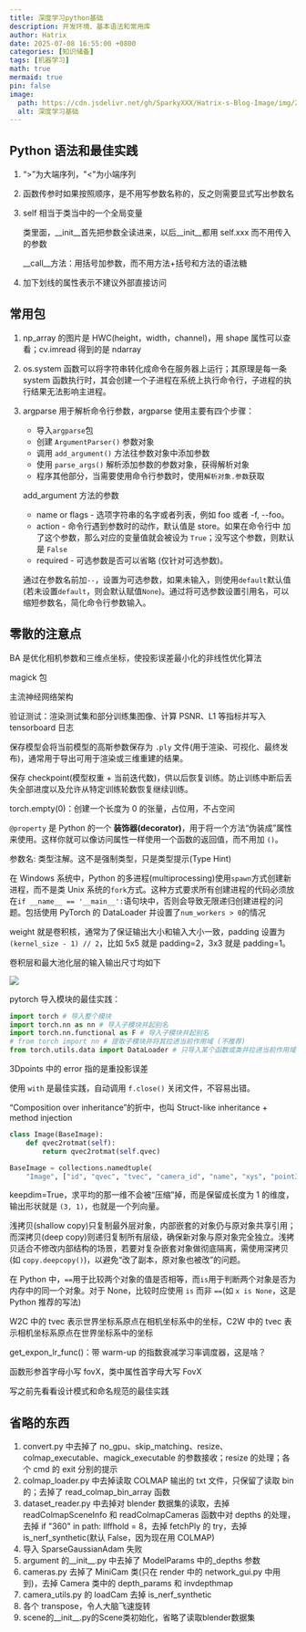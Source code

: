 ```yaml
---
title: 深度学习python基础
description: 开发环境、基本语法和常用库
author: Hatrix
date: 2025-07-08 16:55:00 +0800
categories: [知识储备]
tags: [机器学习]
math: true
mermaid: true
pin: false
image:
  path: https://cdn.jsdelivr.net/gh/SparkyXXX/Hatrix-s-Blog-Image/img/20250708170226830.png
  alt: 深度学习基础
---
```


## Python 语法和最佳实践

1. “>”为大端序列，"<"为小端序列

2. 函数传参时如果按照顺序，是不用写参数名称的，反之则需要显式写出参数名

3. self 相当于类当中的一个全局变量

   类里面，\_\_init\_\_首先把参数全读进来，以后\_\_init\_\_都用 self.xxx 而不用传入的参数

   \_\_call\_\_方法：用括号加参数，而不用方法+括号和方法的语法糖

4. 加下划线的属性表示不建议外部直接访问

## 常用包

1. np_array 的图片是 HWC(height，width，channel)，用 shape 属性可以查看；cv.imread 得到的是 ndarray

2. os.system 函数可以将字符串转化成命令在服务器上运行；其原理是每一条 system 函数执行时，其会创建一个子进程在系统上执行命令行，子进程的执行结果无法影响主进程。

3. argparse 用于解析命令行参数，argparse 使用主要有四个步骤：

   - 导入`argparse`包
   - 创建 `ArgumentParser()` 参数对象
   - 调用 `add_argument()` 方法往参数对象中添加参数
   - 使用 `parse_args()` 解析添加参数的参数对象，获得解析对象
   - 程序其他部分，当需要使用命令行参数时，使用`解析对象.参数`获取

   add_argument 方法的参数

   - name or flags - 选项字符串的名字或者列表，例如 foo 或者 -f, --foo。
   - action - 命令行遇到参数时的动作，默认值是 store。如果在命令行中 加了这个参数，那么对应的变量值就会被设为 `True`；没写这个参数，则默认是 `False`
   - required - 可选参数是否可以省略 (仅针对可选参数)。

   通过在参数名前加`--`，设置为可选参数，如果未输入，则使用`default`默认值(若未设置`default`，则会默认赋值`None`)。通过将可选参数设置引用名，可以缩短参数名，简化命令行参数输入。



## 零散的注意点

BA 是优化相机参数和三维点坐标，使投影误差最小化的非线性优化算法

magick 包

主流神经网络架构

验证测试：渲染测试集和部分训练集图像、计算 PSNR、L1 等指标并写入 tensorboard 日志

保存模型会将当前模型的高斯参数保存为 `.ply` 文件(用于渲染、可视化、最终发布)，通常用于导出可用于渲染或三维重建的结果。

保存 checkpoint(模型权重 + 当前迭代数)，供以后恢复训练。防止训练中断后丢失全部进度以及允许从特定训练轮数恢复继续训练。

torch.empty(0)：创建一个长度为 0 的张量，占位用，不占空间

`@property` 是 Python 的一个 **装饰器(decorator)**，用于将一个方法“伪装成”属性来使用。这样你就可以像访问属性一样使用一个函数的返回值，而不用加 `()`。

参数名: 类型注解。这不是强制类型，只是类型提示(Type Hint)

在 Windows 系统中，Python 的多进程(multiprocessing)使用`spawn`方式创建新进程，而不是类 Unix 系统的`fork`方式。这种方式要求所有创建进程的代码必须放在`if __name__ == '__main__':`语句块中，否则会导致无限递归创建进程的问题。包括使用 PyTorch 的 DataLoader 并设置了`num_workers > 0`的情况

weight 就是卷积核，通常为了保证输出大小和输入大小一致，padding 设置为 `(kernel_size - 1) // 2`，比如 5x5 就是 padding=2，3x3 就是 padding=1。

卷积层和最大池化层的输入输出尺寸均如下

![](https://cdn.jsdelivr.net/gh/SparkyXXX/Hatrix-s-Blog-Image/img/20250720195421276.png)

pytorch 导入模块的最佳实践：

```python
import torch # 导入整个模块
import torch.nn as nn # 导入子模块并起别名
import torch.nn.functional as F # 导入子模块并起别名
# from torch import nn # 提取子模块并将其拉进当前作用域 (不推荐)
from torch.utils.data import DataLoader # 只导入某个函数或类并拉进当前作用域
```

3Dpoints 中的 error 指的是重投影误差

使用 `with` 是最佳实践，自动调用 `f.close()` 关闭文件，不容易出错。

“Composition over inheritance”的折中，也叫 Struct-like inheritance + method injection

```python
class Image(BaseImage):
    def qvec2rotmat(self):
        return qvec2rotmat(self.qvec)

BaseImage = collections.namedtuple(
    "Image", ["id", "qvec", "tvec", "camera_id", "name", "xys", "point3D_ids"])
```

keepdim=True，求平均的那一维不会被“压缩”掉，而是保留成长度为 1 的维度，输出形状就是 `(3, 1)`，也就是一个列向量。

浅拷贝(shallow copy)只复制最外层对象，内部嵌套的对象仍与原对象共享引用；而深拷贝(deep copy)则递归复制所有层级，确保新对象与原对象完全独立。浅拷贝适合不修改内部结构的场景，若要对复杂嵌套对象做彻底隔离，需使用深拷贝(如 `copy.deepcopy()`)，以避免“改了副本，原对象也被改”的问题。

在 Python 中，`==`用于比较两个对象的值是否相等，而`is`用于判断两个对象是否为内存中的同一个对象。对于 None，比较时应使用 `is` 而非 `==`(如 `x is None`，这是 Python 推荐的写法)

W2C 中的 tvec 表示世界坐标系原点在相机坐标系中的坐标，C2W 中的 tvec 表示相机坐标系原点在世界坐标系中的坐标

get_expon_lr_func()：带 warm-up 的指数衰减学习率调度器，这是啥？

函数形参首字母小写 fovX，类中属性首字母大写 FovX

写之前先看看设计模式和命名规范的最佳实践

## 省略的东西

1. convert.py 中去掉了 no_gpu、skip_matching、resize、colmap_executable、magick_executable 的参数接收；resize 的处理；各个 cmd 的 exit 分别的提示
2. colmap_loader.py 中去掉读取 COLMAP 输出的 txt 文件，只保留了读取 bin 的；去掉了 read_colmap_bin_array 函数
3. dataset_reader.py 中去掉对 blender 数据集的读取，去掉 readColmapSceneInfo 和 readColmapCameras 函数中对 depths 的处理，去掉 if "360" in path: llffhold = 8，去掉 fetchPly 的 try，去掉 is_nerf_synthetic(默认 False，因为现在用 COLMAP)
4. 导入 SparseGaussianAdam 失败
5. argument 的\_\_init\_\_.py 中去掉了 ModelParams 中的\_depths 参数
6. cameras.py 去掉了 MiniCam 类(只在 render 中的 network_gui.py 中用到)，去掉 Camera 类中的 depth_params 和 invdepthmap
7. camera_utils.py 的 loadCam 去掉 is_nerf_synthetic
8. 各个 transpose，令人大脑飞速旋转
9. scene的\_\_init\_\_.py的Scene类初始化，省略了读取blender数据集
